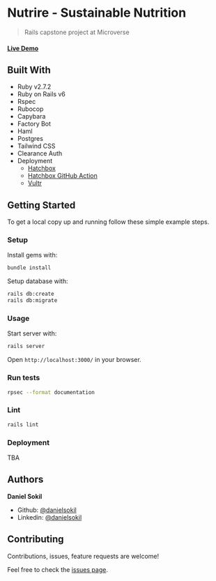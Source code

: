 # Nutrire - Sustainable Nutrition

> Rails capstone project at Microverse

#### [Live Demo](http://rz7w.hatchboxapp.com/)

## Built With

- Ruby v2.7.2
- Ruby on Rails v6
- Rspec
- Rubocop
- Capybara
- Factory Bot
- Haml
- Postgres
- Tailwind CSS
- Clearance Auth
- Deployment
    - [Hatchbox](https://www.hatchbox.io)
    - [Hatchbox GitHub Action](https://github.com/hatchboxio/github-hatchbox-deploy-action)
    - [Vultr](https://www.vultr.com)

## Getting Started

To get a local copy up and running follow these simple example steps.

### Setup

Install gems with:

```bash
bundle install
```

Setup database with:

```bash
rails db:create
rails db:migrate
```

### Usage

Start server with:

```bash
rails server
```

Open `http://localhost:3000/` in your browser.

### Run tests

```bash
rpsec --format documentation
```

### Lint

```bash
rails lint
```

### Deployment

TBA

## Authors

**Daniel Sokil**

- Github: [@danielsokil](https://github.com/danielsokil)
- Linkedin: [@danielsokil](https://www.linkedin.com/in/daniel-sokil)

## Contributing

Contributions, issues, feature requests are welcome!

Feel free to check the [issues page](https://github.com/danielsokil/nutrire/issues).

